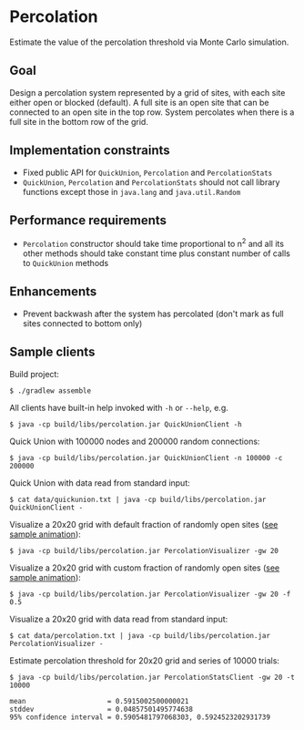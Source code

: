 # Percolation 

Estimate the value of the percolation threshold via Monte Carlo simulation. 

## Goal
Design a percolation system represented by a grid of sites, with each site
either open or blocked (default). A full site is an open site that can be
connected to an open site in the top row. System percolates when there is a
full site in the bottom row of the grid.

## Implementation constraints
- Fixed public API for `QuickUnion`, `Percolation` and `PercolationStats`
- `QuickUnion`, `Percolation` and `PercolationStats` should not call library
functions except those in `java.lang` and `java.util.Random`

## Performance requirements
- `Percolation` constructor should take time proportional to n<sup>2</sup> and
all its other methods should take constant time plus constant number of calls to
`QuickUnion` methods

## Enhancements
- Prevent backwash after the system has percolated (don't mark as full sites
connected to bottom only)

## Sample clients 

Build project:

    $ ./gradlew assemble

All clients have built-in help invoked with `-h` or `--help`, e.g.

    $ java -cp build/libs/percolation.jar QuickUnionClient -h

Quick Union with 100000 nodes and 200000 random connections:

    $ java -cp build/libs/percolation.jar QuickUnionClient -n 100000 -c 200000

Quick Union with data read from standard input:

    $ cat data/quickunion.txt | java -cp build/libs/percolation.jar QuickUnionClient -

Visualize a 20x20 grid with default fraction of randomly open sites ([see sample animation](data/visualizer1.gif?raw=true)):

    $ java -cp build/libs/percolation.jar PercolationVisualizer -gw 20

Visualize a 20x20 grid with custom fraction of randomly open sites ([see sample animation](data/visualizer2.gif?raw=true)):

    $ java -cp build/libs/percolation.jar PercolationVisualizer -gw 20 -f 0.5

Visualize a 20x20 grid with data read from standard input:

    $ cat data/percolation.txt | java -cp build/libs/percolation.jar PercolationVisualizer -

Estimate percolation threshold for 20x20 grid and series of 10000 trials:

    $ java -cp build/libs/percolation.jar PercolationStatsClient -gw 20 -t 10000

    mean                    = 0.5915002500000021
    stddev                  = 0.04857501495774638
    95% confidence interval = 0.5905481797068303, 0.5924523202931739
